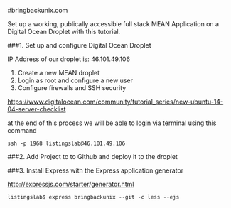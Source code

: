 #bringbackunix.com

Set up a working, publically accessible full stack MEAN Application on a Digital Ocean Droplet with this tutorial.




###1. Set up and configure Digital Ocean Droplet

IP Address of our droplet is: 46.101.49.106

1. Create a new MEAN droplet
2. Login as root and configure a new user
3. Configure firewalls and SSH security

https://www.digitalocean.com/community/tutorial_series/new-ubuntu-14-04-server-checklist

at the end of this process we will be able to login via terminal using this command

```ssh -p 1968 listingslab@46.101.49.106```

###2. Add Project to to Github and deploy it to the droplet

###3. Install Express with the Express application generator

http://expressjs.com/starter/generator.html

```listingslab$ express bringbackunix --git -c less --ejs ```